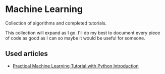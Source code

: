 # Machine Learning
Collection of algorithms and completed tutorials.

This collection will expand as I go. I'll do my best to document every piece of code as good as I can so maybe it would be useful for someone.
## Used articles
- [Practical Machine Learning Tutorial with Python Introduction](https://pythonprogramming.net/machine-learning-tutorial-python-introduction/)
